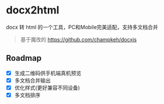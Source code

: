 # docx2html

docx 转 html 的一个工具，PC和Mobile完美适配，支持多文档合并

> 基于魔改的 https://github.com/champkeh/docxjs

## Roadmap
- [x] 生成二维码供手机端真机预览
- [x] 多文档合并输出
- [x] 优化样式(更好兼容不同设备)
- [x] 多文档排序
